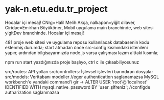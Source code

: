 # yak-n.etu.edu.tr_project
Hocalar içi mesaj!
CNrg=Halil Melih Akça,
nalkapon=yiğit dilaver,
Ciridae=Emirhan Böyüköner,
Mobil uygulama main branchinde,
web sitesi yigitDev branchinde.
Hocalar içi mesaj!

481 proje web sitesi ve uygulama reposu
kullanılacak databasenin kodu eklenmiş durumda;
start atmadan önce src-config kısmındaki istenileni yapın;
ardından bilgisayarınızda node.js varsa çalışması lazım alttaki kısımla;

npm run start yazdığınızda proje başlıyo,
ctrl c ile çıkaabiliyosunuz

src/routes: API yolları
src/controllers: İşlevsel işlevleri barındıran dosyalar
src/models: Veritabanı modeller
//eger authentication saglanamazsa MySQL workbench'e yandaki command'i gir -> ALTER USER 'root'@'localhost' IDENTIFIED WITH mysql_native_password BY 'user_şifreniz';
//configde autharization sağlanmazsa
